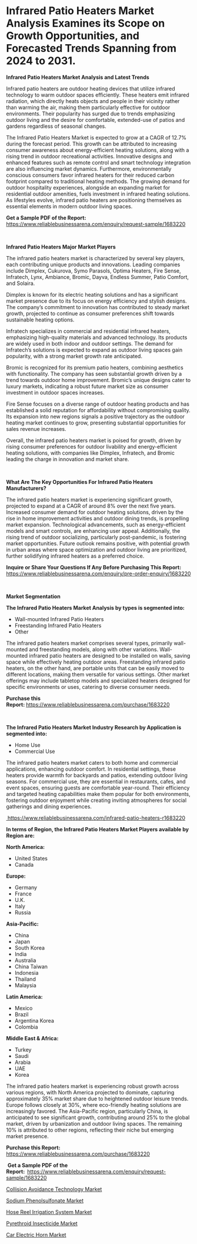 <p><h1>Infrared Patio Heaters Market Analysis Examines its Scope on Growth Opportunities, and Forecasted Trends Spanning from 2024 to 2031.</h1></p><p><strong>Infrared Patio Heaters Market Analysis and Latest Trends</strong></p>
<p><p>Infrared patio heaters are outdoor heating devices that utilize infrared technology to warm outdoor spaces efficiently. These heaters emit infrared radiation, which directly heats objects and people in their vicinity rather than warming the air, making them particularly effective for outdoor environments. Their popularity has surged due to trends emphasizing outdoor living and the desire for comfortable, extended-use of patios and gardens regardless of seasonal changes.</p><p>The Infrared Patio Heaters Market is expected to grow at a CAGR of 12.7% during the forecast period. This growth can be attributed to increasing consumer awareness about energy-efficient heating solutions, along with a rising trend in outdoor recreational activities. Innovative designs and enhanced features such as remote control and smart technology integration are also influencing market dynamics. Furthermore, environmentally conscious consumers favor infrared heaters for their reduced carbon footprint compared to traditional heating methods. The growing demand for outdoor hospitality experiences, alongside an expanding market for residential outdoor amenities, fuels investment in infrared heating solutions. As lifestyles evolve, infrared patio heaters are positioning themselves as essential elements in modern outdoor living spaces.</p></p>
<p><strong>Get a Sample PDF of the Report:&nbsp;</strong> <a href="https://www.reliablebusinessarena.com/enquiry/request-sample/1683220?utm_campaign=1599&utm_medium=2&utm_source=Github&utm_content=ia&utm_term=15102024&utm_id=infrared-patio-heaters">https://www.reliablebusinessarena.com/enquiry/request-sample/1683220</a></p>
<p>&nbsp;</p>
<p><strong>Infrared Patio Heaters Major Market Players</strong></p>
<p><p>The infrared patio heaters market is characterized by several key players, each contributing unique products and innovations. Leading companies include Dimplex, Cukurova, Symo Parasols, Optima Heaters, Fire Sense, Infratech, Lynx, Ambiance, Bromic, Dayva, Endless Summer, Patio Comfort, and Solaira.</p><p>Dimplex is known for its electric heating solutions and has a significant market presence due to its focus on energy efficiency and stylish designs. The company’s commitment to innovation has contributed to steady market growth, projected to continue as consumer preferences shift towards sustainable heating options.</p><p>Infratech specializes in commercial and residential infrared heaters, emphasizing high-quality materials and advanced technology. Its products are widely used in both indoor and outdoor settings. The demand for Infratech’s solutions is expected to expand as outdoor living spaces gain popularity, with a strong market growth rate anticipated.</p><p>Bromic is recognized for its premium patio heaters, combining aesthetics with functionality. The company has seen substantial growth driven by a trend towards outdoor home improvement. Bromic’s unique designs cater to luxury markets, indicating a robust future market size as consumer investment in outdoor spaces increases.</p><p>Fire Sense focuses on a diverse range of outdoor heating products and has established a solid reputation for affordability without compromising quality. Its expansion into new regions signals a positive trajectory as the outdoor heating market continues to grow, presenting substantial opportunities for sales revenue increases.</p><p>Overall, the infrared patio heaters market is poised for growth, driven by rising consumer preferences for outdoor livability and energy-efficient heating solutions, with companies like Dimplex, Infratech, and Bromic leading the charge in innovation and market share.</p></p>
<p>&nbsp;</p>
<p><strong>What Are The Key Opportunities For Infrared Patio Heaters Manufacturers?</strong></p>
<p><p>The infrared patio heaters market is experiencing significant growth, projected to expand at a CAGR of around 8% over the next five years. Increased consumer demand for outdoor heating solutions, driven by the rise in home improvement activities and outdoor dining trends, is propelling market expansion. Technological advancements, such as energy-efficient models and smart controls, are enhancing user appeal. Additionally, the rising trend of outdoor socializing, particularly post-pandemic, is fostering market opportunities. Future outlook remains positive, with potential growth in urban areas where space optimization and outdoor living are prioritized, further solidifying infrared heaters as a preferred choice.</p></p>
<p><strong>Inquire or Share Your Questions If Any Before Purchasing This Report:</strong> <a href="https://www.reliablebusinessarena.com/enquiry/pre-order-enquiry/1683220?utm_campaign=1599&utm_medium=2&utm_source=Github&utm_content=ia&utm_term=15102024&utm_id=infrared-patio-heaters">https://www.reliablebusinessarena.com/enquiry/pre-order-enquiry/1683220</a></p>
<p>&nbsp;</p>
<p><strong>Market Segmentation</strong></p>
<p><strong>The Infrared Patio Heaters Market Analysis by types is segmented into:</strong></p>
<p><ul><li>Wall-mounted Infrared Patio Heaters</li><li>Freestanding Infrared Patio Heaters</li><li>Other</li></ul></p>
<p><p>The infrared patio heaters market comprises several types, primarily wall-mounted and freestanding models, along with other variations. Wall-mounted infrared patio heaters are designed to be installed on walls, saving space while effectively heating outdoor areas. Freestanding infrared patio heaters, on the other hand, are portable units that can be easily moved to different locations, making them versatile for various settings. Other market offerings may include tabletop models and specialized heaters designed for specific environments or uses, catering to diverse consumer needs.</p></p>
<p><strong>Purchase this Report:&nbsp;</strong><a href="https://www.reliablebusinessarena.com/purchase/1683220?utm_campaign=1599&utm_medium=2&utm_source=Github&utm_content=ia&utm_term=15102024&utm_id=infrared-patio-heaters">https://www.reliablebusinessarena.com/purchase/1683220</a></p>
<p>&nbsp;</p>
<p><strong>The Infrared Patio Heaters Market Industry Research by Application is segmented into:</strong></p>
<p><ul><li>Home Use</li><li>Commercial Use</li></ul></p>
<p><p>The infrared patio heaters market caters to both home and commercial applications, enhancing outdoor comfort. In residential settings, these heaters provide warmth for backyards and patios, extending outdoor living seasons. For commercial use, they are essential in restaurants, cafes, and event spaces, ensuring guests are comfortable year-round. Their efficiency and targeted heating capabilities make them popular for both environments, fostering outdoor enjoyment while creating inviting atmospheres for social gatherings and dining experiences.</p></p>
<p><a href="https://www.reliablebusinessarena.com/infrared-patio-heaters-r1683220?utm_campaign=1599&utm_medium=2&utm_source=Github&utm_content=ia&utm_term=15102024&utm_id=infrared-patio-heaters">&nbsp;https://www.reliablebusinessarena.com/infrared-patio-heaters-r1683220</a></p>
<p><strong>In terms of Region, the Infrared Patio Heaters Market Players available by Region are:</strong></p>
<p>
    <p> <strong> North America: </strong>
        <ul>
            <li>United States</li>
            <li>Canada</li>
        </ul>
        </p> 
    <p> <strong> Europe: </strong>
        <ul>
            <li>Germany</li>
            <li>France</li>
            <li>U.K.</li>
            <li>Italy</li>
            <li>Russia</li>
        </ul>
        </p> 
    <p> <strong> Asia-Pacific: </strong>
        <ul>
            <li>China</li>
            <li>Japan</li>
            <li>South Korea</li>
            <li>India</li>
            <li>Australia</li>
            <li>China Taiwan</li>
            <li>Indonesia</li>
            <li>Thailand</li>
            <li>Malaysia</li>
        </ul>
        </p> 
    <p> <strong> Latin America: </strong>
        <ul>
            <li>Mexico</li>
            <li>Brazil</li>
            <li>Argentina Korea</li>
            <li>Colombia</li>
        </ul>
        </p> 
    <p> <strong> Middle East & Africa: </strong>
        <ul>
            <li>Turkey</li>
            <li>Saudi</li>
            <li>Arabia</li>
            <li>UAE</li>
            <li>Korea</li>
        </ul>
    </p>
    </p>
<p><p>The infrared patio heaters market is experiencing robust growth across various regions, with North America projected to dominate, capturing approximately 35% market share due to heightened outdoor leisure trends. Europe follows closely at 30%, where eco-friendly heating solutions are increasingly favored. The Asia-Pacific region, particularly China, is anticipated to see significant growth, contributing around 25% to the global market, driven by urbanization and outdoor living spaces. The remaining 10% is attributed to other regions, reflecting their niche but emerging market presence.</p></p>
<p><strong>Purchase this Report: </strong><a href="https://www.reliablebusinessarena.com/purchase/1683220?utm_campaign=1599&utm_medium=2&utm_source=Github&utm_content=ia&utm_term=15102024&utm_id=infrared-patio-heaters">https://www.reliablebusinessarena.com/purchase/1683220</a></p>
<p>&nbsp;<strong>Get a Sample PDF of the Report:&nbsp;&nbsp;</strong><a href="https://www.reliablebusinessarena.com/enquiry/request-sample/1683220?utm_campaign=1599&utm_medium=2&utm_source=Github&utm_content=ia&utm_term=15102024&utm_id=infrared-patio-heaters">https://www.reliablebusinessarena.com/enquiry/request-sample/1683220</a></p>
<p><strong></strong></p>
<p><p><a href="https://www.linkedin.com/pulse/global-collision-avoidance-technology-market-share-growth-dnj4f?utm_campaign=1599&utm_medium=2&utm_source=Github&utm_content=ia&utm_term=15102024&utm_id=infrared-patio-heaters">Collision Avoidance Technology Market</a></p><p><a href="https://www.linkedin.com/pulse/sodium-phenolsulfonate-market-research-report-forecast-growth-0p9gc?utm_campaign=1599&utm_medium=2&utm_source=Github&utm_content=ia&utm_term=15102024&utm_id=infrared-patio-heaters">Sodium Phenolsulfonate Market</a></p><p><a href="https://www.linkedin.com/pulse/evaluating-global-hose-reel-irrigation-system-market-trends-b37qe?utm_campaign=1599&utm_medium=2&utm_source=Github&utm_content=ia&utm_term=15102024&utm_id=infrared-patio-heaters">Hose Reel Irrigation System Market</a></p><p><a href="https://www.linkedin.com/pulse/pyrethroid-insecticide-ecosystem-mapping-innovation-value-bjj6e?utm_campaign=1599&utm_medium=2&utm_source=Github&utm_content=ia&utm_term=15102024&utm_id=infrared-patio-heaters">Pyrethroid Insecticide Market</a></p><p><a href="https://www.linkedin.com/pulse/car-electric-horn-mosaic-piecing-together-global-market-dynamics-dgclf?utm_campaign=1599&utm_medium=2&utm_source=Github&utm_content=ia&utm_term=15102024&utm_id=infrared-patio-heaters">Car Electric Horn Market</a></p></p>